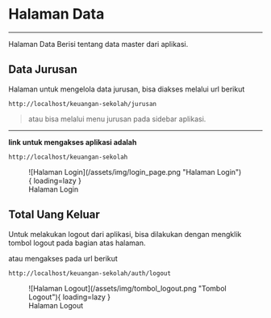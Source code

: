 # Halaman Data
---
Halaman Data Berisi tentang data master dari aplikasi.

## Data Jurusan

Halaman untuk mengelola data jurusan, bisa diakses melalui url berikut 

    http://localhost/keuangan-sekolah/jurusan

> atau bisa melalui menu jurusan pada sidebar aplikasi.

---

**link untuk mengakses aplikasi adalah** 

    http://localhost/keuangan-sekolah

<figure markdown>
  ![Halaman Login](/assets/img/login_page.png "Halaman Login"){ loading=lazy }
  <figcaption>Halaman Login</figcaption>
</figure>

## Total Uang Keluar

Untuk melakukan logout dari aplikasi, bisa dilakukan dengan mengklik tombol logout pada bagian atas halaman.

atau mengakses pada url berikut

    http://localhost/keuangan-sekolah/auth/logout

<figure markdown>
  ![Halaman Logout](/assets/img/tombol_logout.png "Tombol Logout"){ loading=lazy }
  <figcaption>Halaman Logout</figcaption>
</figure>
